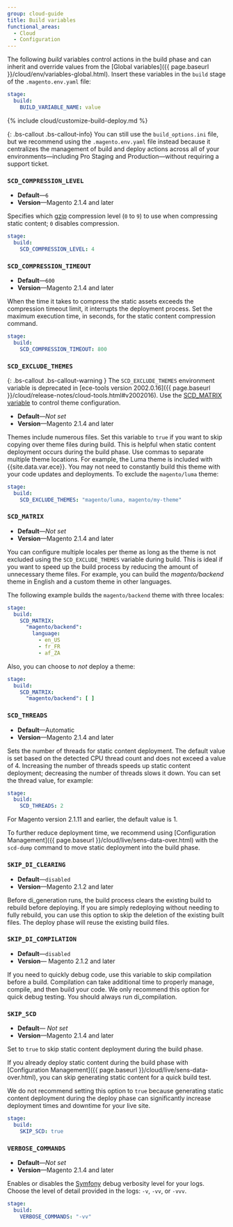 ```yaml
---
group: cloud-guide
title: Build variables
functional_areas:
  - Cloud
  - Configuration
---
```


The following _build_ variables control actions in the build phase and can inherit and override values from the [Global variables]({{ page.baseurl }}/cloud/env/variables-global.html). Insert these variables in the `build` stage of the `.magento.env.yaml` file:

```yaml
stage:
  build:
    BUILD_VARIABLE_NAME: value
```

{% include cloud/customize-build-deploy.md %}

{: .bs-callout .bs-callout-info}
You can still use the `build_options.ini` file, but we recommend using the `.magento.env.yaml` file instead because it centralizes the management of build and deploy actions across all of your environments—including Pro Staging and Production—without requiring a support ticket.

### `SCD_COMPRESSION_LEVEL`

-  **Default**—`6`
-  **Version**—Magento 2.1.4 and later

Specifies which [gzip](https://www.gnu.org/software/gzip) compression level (`0` to `9`) to use when compressing static content; `0` disables compression.

```yaml
stage:
  build:
    SCD_COMPRESSION_LEVEL: 4
```

### `SCD_COMPRESSION_TIMEOUT`

-  **Default**—`600`
-  **Version**—Magento 2.1.4 and later

When the time it takes to compress the static assets exceeds the compression timeout limit, it interrupts the deployment process. Set the maximum execution time, in seconds, for the static content compression command.

```yaml
stage:
  build:
    SCD_COMPRESSION_TIMEOUT: 800
```

### `SCD_EXCLUDE_THEMES`

{: .bs-callout .bs-callout-warning }
The `SCD_EXCLUDE_THEMES` environment variable is deprecated in [ece-tools version 2002.0.16]({{ page.baseurl }}/cloud/release-notes/cloud-tools.html#v2002016). Use the [SCD_MATRIX variable](#scd_matrix) to control theme configuration.

-  **Default**—_Not set_
-  **Version**—Magento 2.1.4 and later

Themes include numerous files. Set this variable to `true` if you want to skip copying over theme files during build. This is helpful when static content deployment occurs during the build phase. Use commas to separate multiple theme locations. For example, the Luma theme is included with {{site.data.var.ece}}. You may not need to constantly build this theme with your code updates and deployments. To exclude the `magento/luma` theme:

```yaml
stage:
  build:
    SCD_EXCLUDE_THEMES: "magento/luma, magento/my-theme" 
```

### `SCD_MATRIX`

-  **Default**—_Not set_
-  **Version**—Magento 2.1.4 and later

You can configure multiple locales per theme as long as the theme is not excluded using the `SCD_EXCLUDE_THEMES` variable during build. This is ideal if you want to speed up the build process by reducing the amount of unnecessary theme files. For example, you can build the _magento/backend_ theme in English and a custom theme in other languages.

The following example builds the `magento/backend` theme with three locales:

```yaml
stage:
  build:
    SCD_MATRIX:
      "magento/backend":
        language:
          - en_US
          - fr_FR
          - af_ZA
```

Also, you can choose to _not_ deploy a theme:

```yaml
stage:
  build:
    SCD_MATRIX:
      "magento/backend": [ ]
```

### `SCD_THREADS`

-  **Default**—Automatic
-  **Version**—Magento 2.1.4 and later

Sets the number of threads for static content deployment. The default value is set based on the detected CPU thread count and does not exceed a value of 4. Increasing the number of threads speeds up static content deployment; decreasing the number of threads slows it down. You can set the thread value, for example:

```yaml
stage:
  build:
    SCD_THREADS: 2
```

For Magento version 2.1.11 and earlier, the default value is 1.

To further reduce deployment time, we recommend using [Configuration Management]({{ page.baseurl }}/cloud/live/sens-data-over.html) with the `scd-dump` command to move static deployment into the build phase.

### `SKIP_DI_CLEARING`

-  **Default**—`disabled`
-  **Version**—Magento 2.1.2 and later

Before di_generation runs, the build process clears the existing build to rebuild before deploying. If you are simply redeploying without needing to fully rebuild, you can use this option to skip the deletion of the existing built files. The deploy phase will reuse the existing build files.

### `SKIP_DI_COMPILATION`

-  **Default**—`disabled`
-  **Version**— Magento 2.1.2 and later

If you need to quickly debug code, use this variable to skip compilation before a build. Compilation can take additional time to properly manage, compile, and then build your code. We only recommend this option for quick debug testing. You should always run di_compilation.

### `SKIP_SCD`

-  **Default**— _Not set_
-  **Version**—Magento 2.1.4 and later

Set to `true` to skip static content deployment during the build phase.

If you already deploy static content during the build phase with [Configuration Management]({{ page.baseurl }}/cloud/live/sens-data-over.html), you can skip generating static content for a quick build test.

We do not recommend setting this option to `true` because generating static content deployment during the deploy phase can significantly increase deployment times and downtime for your live site.

```yaml
stage:
  build:
    SKIP_SCD: true
```

### `VERBOSE_COMMANDS`

-  **Default**—_Not set_
-  **Version**—Magento 2.1.4 and later

 Enables or disables the [Symfony](https://symfony.com/doc/current/console/verbosity.html) debug verbosity level for your logs. Choose the level of detail provided in the logs: `-v`, `-vv`, or `-vvv`.

```yaml
stage:
  build:
    VERBOSE_COMMANDS: "-vv"
```
